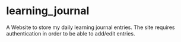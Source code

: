 # learning_journal

A Website to store my daily learning journal entries. The site requires authentication in order to be able to add/edit entries.
